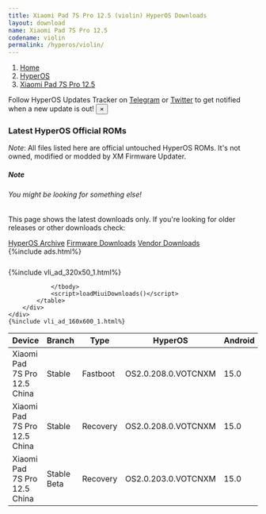 ```yaml
---
title: Xiaomi Pad 7S Pro 12.5 (violin) HyperOS Downloads
layout: download
name: Xiaomi Pad 7S Pro 12.5
codename: violin
permalink: /hyperos/violin/
---
```

<nav aria-label="breadcrumb">
    <ol class="breadcrumb">
        <li class="breadcrumb-item"><a href="/">Home</a></li>
        <li class="breadcrumb-item"><a href="/hyperos/">HyperOS</a></li>
        <li class="breadcrumb-item active" aria-current="page"><a href="/hyperos/violin/">Xiaomi Pad 7S Pro 12.5</a></li>
    </ol>
</nav>
<div class="alert alert-primary alert-dismissible fade show" role="alert">
    Follow HyperOS Updates Tracker on <a href="https://t.me/MIUIUpdatesTracker" class="alert-link">Telegram</a>
     or <a href="https://twitter.com/MiFwUpdater" class="alert-link">Twitter</a> to get notified when a new update is out!
    <button type="button" class="close" data-dismiss="alert" aria-label="Close">
        <span aria-hidden="true">&times;</span>
    </button>
</div>

### Latest HyperOS Official ROMs
*Note*: All files listed here are official untouched HyperOS ROMs. It's not owned, modified or modded by XM Firmware Updater.
<div class="card">
  <div class="card-body">
    <h5 class="card-title">Note</h5>
    <h6 class="card-subtitle mb-2 text-muted">You might be looking for something else!</h6>
    <p class="card-text">This page shows the latest downloads only.
     If you're looking for older releases or other downloads check:</p>
    <a href="/archive/hyperos/violin/" class="card-link">HyperOS Archive</a>
    <a href="/firmware/violin/" class="card-link">Firmware Downloads</a>
    <a href="/vendor/violin/" class="card-link">Vendor Downloads</a>
  </div>
</div>
{%include ads.html%}
<div class="row justify-content-center">
    <div class="col-10">
        <div class="table-responsive-md" style="margin-top: 25px;">
            {%include vli_ad_320x50_1.html%}
            <table id="miui" class="display dt-responsive nowrap compact table table-striped table-hover table-sm">
                <thead class="thead-dark">
                    <tr>
                        <th data-ref="device">Device</th>
                        <th data-ref="branch">Branch</th>
                        <th data-ref="type">Type</th>
                        <th data-ref="miui">HyperOS</th>
                        <th data-ref="android">Android</th>
                        <th data-ref="size">Size</th>
                        <th data-ref="size">Date</th>
                        <th data-ref="link">Link</th>
                    </tr>
                </thead>
                <tbody>
                <tr><td>Xiaomi Pad 7S Pro 12.5 China</td><td>Stable</td><td>Fastboot</td><td>OS2.0.208.0.VOTCNXM</td><td>15.0</td><td>9.5 GB</td><td>2025-06-21</td><td><a href="/hyperos/violin/stable/OS2.0.208.0.VOTCNXM/">Download</a></td></tr>
<tr><td>Xiaomi Pad 7S Pro 12.5 China</td><td>Stable</td><td>Recovery</td><td>OS2.0.208.0.VOTCNXM</td><td>15.0</td><td>8.2 GB</td><td>2025-06-26</td><td><a href="/hyperos/violin/stable/OS2.0.208.0.VOTCNXM/">Download</a></td></tr>
<tr><td>Xiaomi Pad 7S Pro 12.5 China</td><td>Stable Beta</td><td>Recovery</td><td>OS2.0.203.0.VOTCNXM</td><td>15.0</td><td>7.9 GB</td><td>2025-06-26</td><td><a href="/hyperos/violin/stable beta/OS2.0.203.0.VOTCNXM/">Download</a></td></tr>

                </tbody>
                <script>loadMiuiDownloads()</script>
            </table>
        </div>
    </div>
    {%include vli_ad_160x600_1.html%}
</div>
